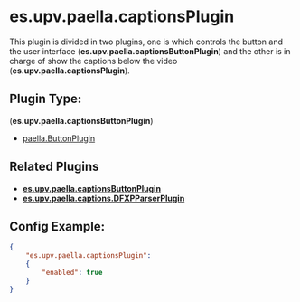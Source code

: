 # es.upv.paella.captionsPlugin

This plugin is divided in two plugins, one is which controls the button and the user interface (**es.upv.paella.captionsButtonPlugin**) and the other is in charge of show the captions below the video (**es.upv.paella.captionsPlugin**).


## Plugin Type:
(**es.upv.paella.captionsButtonPlugin**)
- [paella.ButtonPlugin](../developer/plugin_types.md)

## Related Plugins
- [**es.upv.paella.captionsButtonPlugin**](es.upv.paella.captionsButtonPlugin.md)
- [**es.upv.paella.captions.DFXPParserPlugin**](es.upv.paella.captions.DFXPParserPlugin.md)

## Config Example:

```json
{
	"es.upv.paella.captionsPlugin": 
	{
		"enabled": true
	}
}
```
